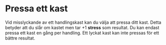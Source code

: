 # Pressa ett kast

Vid misslyckande av ett handlingskast kan du välja att pressa ditt kast. Detta betyder att du slår om kastet men tar +1 **stress** som resultat. Du kan endast pressa ett kast en gång per handling. Ett lyckat kast kan inte pressas för ett bättre resultat.

